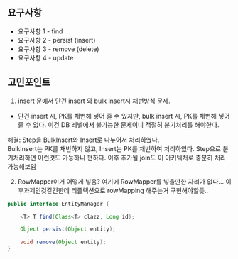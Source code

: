 ## 요구사항

- 요구사항 1 - find
- 요구사항 2 - persist (insert)
- 요구사항 3 - remove (delete)
- 요구사항 4 - update

## 고민포인트
1. insert 문에서 단건 insert 와 bulk insert시 채번방식 문제.
- 단건 insert 시, PK를 채번해 넣어 줄 수 있지만, bulk insert 시, PK를 채번해 넣어 줄 수 없다. 
이건 DB 레벨에서 불가능한 문제이니 적절히 분기처리를 해야한다.

해결: Step을 BulkInsert와 Insert로 나누어서 처리하였다.  
BulkInsert는 PK를 채번하지 않고, Insert는 PK를 채번하여 처리하였다.
Step으로 분기처리하면 이런것도 가능하니 편하다. 이후 추가될 join도 이 아키텍처로 충분히 처리 가능해보임

2. RowMapper이거 어떻게 넣음?
여기에 RowMapper를 넣을만한 자리가 없다...
이후과제인것같긴한데 리플랙션으로 rowMapping 해주는거 구현해야할듯..
 
```Java
public interface EntityManager {

    <T> T find(Class<T> clazz, Long id);

    Object persist(Object entity);

    void remove(Object entity);
}
```


